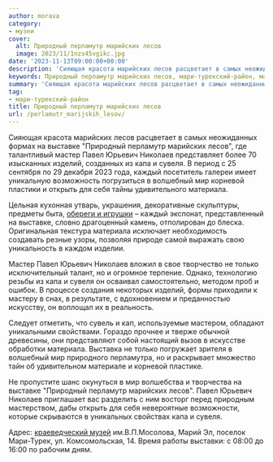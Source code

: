 ```yaml
---
author: morava
category:
- музеи
cover:
  alt: Природный перламутр марийских лесов
  image: 2023/11/1nzs45vgikc.jpg
date: '2023-11-13T09:00:00+00:00'
description: 'Сияющая красота марийских лесов расцветает в самых неожиданных формах на выставке "Природный перламутр марийских лесов", где талантливый мастер Павел...'
keywords: Природный перламутр марийских лесов, мари-турекский-район, марийских, лесов, выставке, павел, юрьевич, николаев, капа, сувеля, мир, материала, природный, перламутр, мастер, изделий, каждый
summary: 'Сияющая красота марийских лесов расцветает в самых неожиданных формах на выставке "Природный перламутр марийских лесов", где талантливый мастер Павел...'
tag:
- мари-турекский-район
title: Природный перламутр марийских лесов
url: /perlamutr_marijskih_lesov/
---
```


Сияющая красота марийских лесов расцветает в самых неожиданных формах на выставке "Природный перламутр марийских лесов", где талантливый мастер Павел Юрьевич Николаев представляет более 70 изысканных изделий, созданных из капа и сувеля. В период с 25 сентября по 29 декабря 2023 года, каждый посетитель галереи имеет уникальную возможность погрузиться в волшебный мир корневой пластики и открыть для себя тайны удивительного материала.

Цельная кухонная утварь, украшения, декоративные скульптуры, предметы быта, [обереги и игрушки](https://www.adora.ru/) – каждый экспонат, представленный на выставке, словно драгоценный камень, отполирован до блеска. Оригинальная текстура материала исключает необходимость создавать резные узоры, позволяя природе самой выражать свою уникальность в каждом изделии.

Мастер Павел Юрьевич Николаев вложил в свое творчество не только исключительный талант, но и огромное терпение. Однако, технологию резьбы из капа и сувеля он осваивал самостоятельно, методом проб и ошибок. В процессе создания некоторых изделий, формы приходили к мастеру в снах, в результате, с вдохновением и преданностью искусству, он воплощал их в реальность.

Следует отметить, что сувель и кап, используемые мастером, обладают уникальными свойствами. Гораздо прочнее и тверже обычной древесины, они представляют собой настоящий вызов в искусстве обработки материала. Выставка не только погружает зрителя в волшебный мир природного перламутра, но и раскрывает множество тайн об удивительном материале и корневой пластике.

Не пропустите шанс окунуться в мир волшебства и творчества на выставке "Природный перламутр марийских лесов". Павел Юрьевич Николаев приглашает вас разделить с ним восторг перед природным мастерством, дабы открыть для себя невероятные возможности, которые скрываются в уникальных свойствах капа и сувеля.

Адрес: [краеведческий музей](http://mt-myzej.mari-el.muzkult.ru/about) им.В.П.Мосолова, Марий Эл, поселок Мари-Турек, ул. Комсомольская, 14\. Время работы выставки: с 08:00 до 16:00 по рабочим дням.